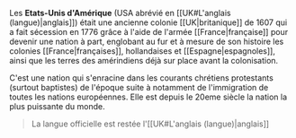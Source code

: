 Les **Etats-Unis d'Amérique** (USA abrévié en [[UK#L'anglais (langue)|anglais]]) était une ancienne colonie [[UK|britanique]] de 1607 qui a fait sécession en 1776 grâce à l'aide de l'armée [[France|française]] pour devenir une nation à part, englobant au fur et à mesure de son histoire les colonies [[France|françaises]], hollandaises et [[Espagne|espagnoles]], ainsi que les terres des amérindiens déjà sur place avant la colonisation.

C'est une nation qui s'enracine dans les courants chrétiens protestants (surtout baptistes) de l'époque suite à notamment de l'immigration de toutes les nations européennes.
Elle est depuis le 20eme siècle la nation la plus puissante du monde.
>La langue officielle est restée l'[[UK#L'anglais (langue)|anglais]]